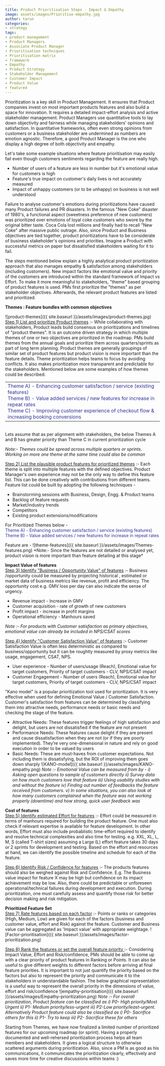 ```yaml
---
title: Product Prioritisation Steps - Impact & Empathy
image: assets/images/Prioritise-empathy.jpg
author: tarun
categories:
- strategy
tags:
- product management
- Product Managers
- Associate Product Manager
- Prioritisation techniques
- Prioritisation matrix
- framework
- Empathy
- Product Strategy
- Stakeholder Management
- Customer Impact
- Product Value
- featured
---
```


Prioritization is a key skill in Product Management. It ensures that Product companies invest on most important products features and also build a space for innovation. It requires a detailed impact-effort analysis and active stakeholder management. Product Managers use quantitative tools to lay down objectivity and fairness while managing stakeholders' opinions and satisfaction. In quantitative frameworks, often even strong opinions from customers or a business stakeholder are undermined as numbers are emotion agnostic. Therefore, a good Product Manager is the one who display a high degree of both objectivity and empathy. 

Let's take some example situations where feature prioritisation may easily fail even though customers sentiments regarding the feature are really high.

* Number of users of a feature are less in number but it's emotional value for customers is high
* Feature's true impact on customer's daily lives is not accurately measured
* Impact of unhappy customers (or to be unhappy) on business is not well understood

Failure to analyse customer's emotions during prioritizations have caused many Product failures and PR disasters. In the famous "New Coke" disaster of 1980's, a functional aspect (sweetness preference of new customers) was prioritized over  emotions of loyal coke customers who swore by the original bitter taste. Coca Cola lost millions and finally had to recall "New Coke" after massive public outrage.
Also, since Product and Business objectives are tied together, product prioritizations have to be considerate of business stakeholder's opinions and priorities. Imagine a Product with successful metrics on paper but dissatisfied stakeholders waiting for it to fail.

The steps mentioned below explain a highly analytical product prioritization approach that also manages empathy & satisfaction among stakeholders (including customers). New impact factors like emotional value and priority of the customers are introduced within the standard framework of Impact vs Effort. To make it more meaningful to stakeholders, "theme" based grouping of product features is used. PMs first prioritize the "themes" as per stakeholder objectives. Afterwards, the relevant product features are listed and prioritized.


**Themes : Feature bundles with common objectives** <br/>

![product-themes]({{ site.baseurl }}/assets/images/product-themes.jpg)
<u>Step 1) List and prioritize Product themes</u> :- While collaborating with stakeholders, Product leads build consensus on prioritizations and timelines of "product themes". It is an outcome driven strategy in which multiple themes of one or two objectives are prioritized in the roadmap. PMs build themes from the annual goals and prioritize them across quarters/sprints as part of long term planning. Product themes are generally groupings of similar set of product features but product vision is more important than the feature details. Theme prioritization helps teams to focus by avoiding conflicts. It also makes prioritization more transparent and predictable for the stakeholders. Mentioned below are some examples of how themes could be described.

<table style="border-color: 333399;">
<tbody>
<tr>
<td><span style="color: #333399;">Theme A) - Enhancing customer satisfaction / service (existing features)</span><br /><span style="color: #333399;">Theme B) - Value added services / new features for increase in repeat rates</span><br /><span style="color: #333399;">Theme C) - Improving customer experience of checkout flow &amp; increasing booking conversions&nbsp;&nbsp;</span></td>
</tr>
</tbody>
</table>
<br/>
Lets assume that as per alignment with stakeholders, the below Themes A and B has greater priority than Theme C in current prioritization cycle

*Note:- Themes could be spread across multiple quarters or sprints. Working on more one theme at the same time could also be common*

<u>Step 2) List the plausible product features for prioritized themes</u> :- Each theme is split into multiple features with the defined objectives. Product Manager's own experience may not be the only way to define this feature list. This can be done creatively with contributions from different teams. 
Feature list could be built by adopting the following techniques -

* Brainstorming sessions with Business, Design, Engg. & Product teams  
* Backlog of feature requests 
* Market/industry trends 
* Competitors
* Existing product extensions/modifications


<p>For Prioritized Themes below -<br /><span style="color: #333399;">Theme A) - Enhancing customer satisfaction / service (existing features)</span><br /><span style="color: #333399;">Theme B) - Value added services / new features for increase in repeat rates</span></p>
Feature are -
![theme-features]({{ site.baseurl }}/assets/images/Themes-features.png)
*Note:- Since the features are not detailed or analysed yet, product vision is more important than feature detailing at this stage*

**Impact Value of features**  
<u>Step 3) Identify "Business / Opportunity Value" of features</u> :- Business /opportunity could be measured by projecting historical , estimated or market data of business metrics like revenue, profit and efficiency. The opportunity cost e.g. GMV loss per day can also indicate the sense of urgency.
* Revenue impact  - Increase in GMV 
* Customer acquisition - rate of growth of new customers
* Profit impact  - increase in profit margins
* Operational efficiency - Manhours saved

*Note :- For products with Customer satisfaction as primary objectives, emotional value can already be included in NPS/CSAT scores*

<u>Step 4) Identify "Customer Satisfaction Value" of features</u>  :- Customer Satisfaction Value is often less deterministic as compared to business/opportunity but it can be roughtly measured by proxy metrics like usage, engagement, CSAT, NPS. 
* User experience - Number of users/usage (Reach), Emotional value for target customers, Priority of target customers - CLV, NPS/CSAT impact
* Customer Engagement - Number of users (Reach), Emotional value for target customers, Priority of target customers - CLV, NPS/CSAT impact

"Kano model" is a popular prioritization tool used for prioritization. It is very effective when used for defining Emotional Value / Customer Satisfaction. Customer's satisfaction from features can be determined by classifying them into attractive needs, performance needs or basic needs and checking the stage of the feature.
* Attractive Needs: These features trigger feelings of high satisfaction and delight, but users are not dissatisfied if the feature are not present
* Performance Needs: These features cause delight if they are present and cause dissatisfaction when they are not (or if they are poorly implemented). They’re very one-dimensional in nature and rely on good execution in order to be valued by users
* Basic Needs: These are must-haves from customer expectations. Not including them is dissatisfying, but the ROI of improving them goes down sharply
![KANO-model]({{ site.baseurl }}/assets/images/KANO-empathy.png)
*Note :- Emotional Value can be measured from by -
i)  Asking open questions to sample of customers directly
ii) Survey data on how much customers love that feature 
iii) Using usability studies with and without the feature 
iv) Finding out number of feedbacks the feature received from customers.
v) In some situations, you can also look at how many customers complained when the feature was not working properly (downtime) and how strong, quick user feedback was*

**Cost of features**  
<u>Step 5) Identify estimated Effort for features</u> :- Effort could be measured in terms of manhours required for building the product feature. One must also check if relevant expertise is available for feature development. In other words, Effort must also include probablistic time-effort required to identify and resolve technical complexities and also time for testing. e.g. XXL, XL, L, M, S (called T-shirt sizes) assuming a Large (L) effort feature takes 30 days or 2 sprints for development and testing. Based on the effort and resources at hand, we can identify the possible timeline and schedule for each of the feature. 

<u>Step 6) Identify Risk / Confidence for features</u> :- The products features should also be weighed against Risk and Confidence. E.g. The Business value impact for feature X may be high but confidence on its impact achievement may be low. Also, there could be predictable or unforeseen operational/technical failures during development and execution. During prioritization, one must carefully assess and quantify those risk for better decision making and risk mitigation.

**Prioritized Feature Set**  
<u>Step 7) Rate features based on each factor</u> :- Points or ranks or categories (High, Medium, Low) are given for each of the factors (business and customer value, effort and Risk) against the feature. Customer and Business value can be aggregated as 'Impact value' with appropriate weightage.
![Factor-prioritisation]({{ site.baseurl }}/assets/images/factor-prioritization.png)

<u>Step 8) Rank the features or set the overall feature priority </u> :- Considering Impact Value, Effort and Risk/confidence, PMs should be able to come up with a clear priority of product features in Ranking or Points. It can also be useful to give different weights to different factors before arriving at final feature priorities. It is important to not just quantify the priority based on the factors but also to represent the priority and communicate it to the stakeholders in understandable fashion. The below graphical representation is a useful way to represent the overall priority in the dimensions of value, effort and risk/confidence
![empathy-prioritisation]({{ site.baseurl }}/assets/images/Empathy-prioritization.png) 
*Note :- For overall prioritization, Product feature can be classified as i) P0- High priority/Most Urgent ii) P1- Medium priority/less-urgent iii) P2-Low priority/least-urgent. Alternatively Product feature could also be classified as i) P0- Sacrifice others for this ii) P1- Try to keep iii) P2- Sacrifice these for others*

Starting from Themes, we have now finalized a limited number of prioritized features for our upcoming roadmap  (or sprint). Having a properly documented and well-rehersed prioritization process helps all team members and stakeholders. It gives a logical structure to otherwise scattered arguments during prioritization. Also, since a PM is as good as his communications, it communicates the prioritization clearly, effectively and saves more time for creative discussions within teams :)